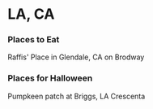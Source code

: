 # LA, CA

### Places to Eat
Raffis' Place in Glendale, CA on Brodway

### Places for Halloween
Pumpkeen patch at Briggs, LA Crescenta
